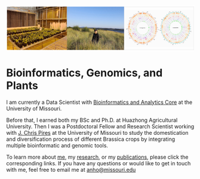 ![](figures/fig1.jpg)

# Bioinformatics, Genomics, and Plants

I am currently a Data Scientist with [Bioinformatics and Analytics Core](https://bioinformatics.missouri.edu/) at the University of Missouri.   
   
Before that, I earned both my BSc and Ph.D. at Huazhong Agricultural University. Then I was a Postdoctoral Fellow and Research Scientist working with [J. Chris Pires](https://bondlsc.missouri.edu/person/j-chris-pires/) at the University of Missouri to study the domestication and diversification process of different Brassica crops by integrating multiple bioinformatic and genomic tools.
   
To learn more about [me](https://anhong11.github.io/About/), my [research](https://anhong11.github.io/Research/), or my [publications](https://anhong11.github.io/Publications/), please click the corresponding links. If you have any questions or would like to get in touch with me, feel free to email me at anho@missouri.edu

